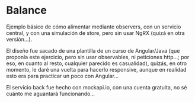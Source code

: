 # Balance

Ejemplo básico de cómo alimentar mediante observers, con un servicio central, y con una simulación de store, pero sin usar NgRX (quizá en otra versión...). 

El diseño fue sacado de una plantilla de un curso de Angular/Java (que proponía este ejercicio, pero sin usar observables, ni peticiones http...; por eso, en cuanto al resto, cualquier parecido es casualidad), quizás, en otro momento, le daré una vuelta para hacerlo responsive, aunque en realidad esto era para practicar un poco con Angular...

El servicio back fue hecho con mockapi.io, con una cuenta gratuita, no sé cuánto me aguantará funcionando...

